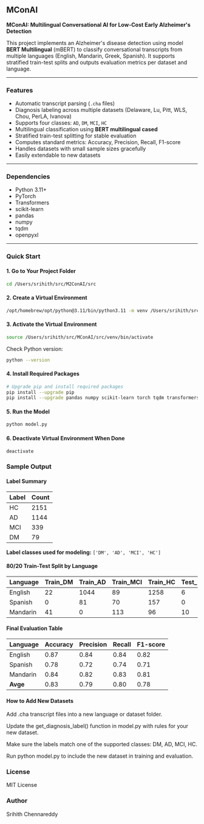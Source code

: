 ## MConAI
**MConAI: Multilingual Conversational AI for Low-Cost Early Alzheimer's Detection**

This project implements an Alzheimer's disease detection using model **BERT Multilingual** (mBERT) to classify conversational transcripts from multiple languages (English, Mandarin, Greek, Spanish). It supports stratified train-test splits and outputs evaluation metrics per dataset and language.

---

### Features

- Automatic transcript parsing (`.cha` files)
- Diagnosis labeling across multiple datasets (Delaware, Lu, Pitt, WLS, Chou, PerLA, Ivanova)
- Supports four classes: `AD`, `DM`, `MCI`, `HC`
- Multilingual classification using **BERT multilingual cased**
- Stratified train-test splitting for stable evaluation
- Computes standard metrics: Accuracy, Precision, Recall, F1-score
- Handles datasets with small sample sizes gracefully
- Easily extendable to new datasets
---

### Dependencies

- Python 3.11+
- PyTorch
- Transformers
- scikit-learn
- pandas
- numpy
- tqdm
- openpyxl

---

### Quick Start

#### 1. Go to Your Project Folder

```bash
cd /Users/srihith/src/M2ConAI/src
```

#### 2. Create a Virtual Environment
```bash
/opt/homebrew/opt/python@3.11/bin/python3.11 -m venv /Users/srihith/src/MConAI/src/venv
```

#### 3. Activate the Virtual Environment
```bash
source /Users/srihith/src/MConAI/src/venv/bin/activate
```

Check Python version:
```bash
python --version
```
#### 4. Install Required Packages
```bash
# Upgrade pip and install required packages
pip install --upgrade pip
pip install --upgrade pandas numpy scikit-learn torch tqdm transformers datasets accelerate openpyxl
```
#### 5. Run the Model
```bash
python model.py
```
#### 6. Deactivate Virtual Environment When Done
```bash
deactivate
```
### Sample Output
#### Label Summary

| Label | Count |
|-------|-------|
| HC    | 2151  |
| AD    | 1144  |
| MCI   | 339   |
| DM    | 79    |

**Label classes used for modeling:** `['DM', 'AD', 'MCI', 'HC']`


#### 80/20 Train-Test Split by Language

| Language  | Train_DM | Train_AD | Train_MCI | Train_HC | Test_DM | Test_AD | Test_MCI | Test_HC |
|-----------|----------|----------|-----------|----------|---------|---------|----------|---------|
| English   | 22       | 1044     | 89        | 1258     | 6       | 261     | 22       | 315     |
| Spanish   | 0        | 81       | 70        | 157      | 0       | 20      | 17       | 39      |
| Mandarin  | 41       | 0        | 113       | 96       | 10      | 0       | 28       | 24      |


#### Final Evaluation Table

| Language  | Accuracy | Precision | Recall | F1-score |
|-----------|----------|-----------|--------|----------|
| English   | 0.87     | 0.84      | 0.84   | 0.82     |
| Spanish   | 0.78     | 0.72      | 0.74   | 0.71     |
| Mandarin  | 0.84     | 0.82      | 0.83   | 0.81     |
| **Avge**  | 0.83     | 0.79      | 0.80   | 0.78     |



#### How to Add New Datasets

Add .cha transcript files into a new language or dataset folder.

Update the get_diagnosis_label() function in model.py with rules for your new dataset.

Make sure the labels match one of the supported classes: DM, AD, MCI, HC.

Run python model.py to include the new dataset in training and evaluation.

### License

MIT License

### Author

Srihith Chennareddy
